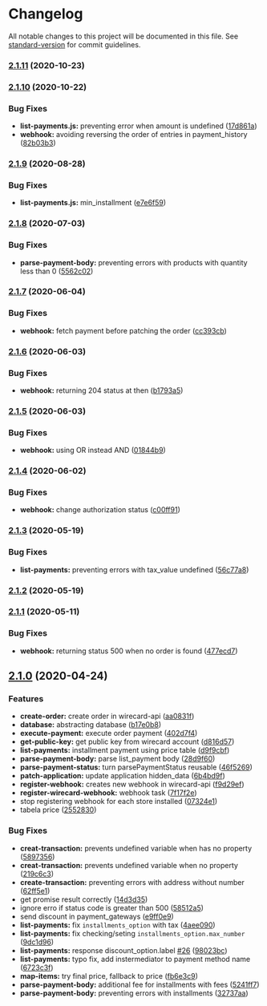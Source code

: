# Changelog

All notable changes to this project will be documented in this file. See [standard-version](https://github.com/conventional-changelog/standard-version) for commit guidelines.

### [2.1.11](https://github.com/ecomclub/app-wirecard/compare/v2.1.10...v2.1.11) (2020-10-23)

### [2.1.10](https://github.com/ecomclub/app-wirecard/compare/v2.1.9...v2.1.10) (2020-10-22)


### Bug Fixes

* **list-payments.js:** preventing error when amount is undefined ([17d861a](https://github.com/ecomclub/app-wirecard/commit/17d861a9ef49e2008cc38b174fab6e46af6b64b3))
* **webhook:** avoiding reversing the order of entries in payment_history ([82b03b3](https://github.com/ecomclub/app-wirecard/commit/82b03b3bea957f144f3b82fa220e1f1d3547b3f4))

### [2.1.9](https://github.com/ecomclub/app-wirecard/compare/v2.1.8...v2.1.9) (2020-08-28)


### Bug Fixes

* **list-payments.js:** min_installment ([e7e6f59](https://github.com/ecomclub/app-wirecard/commit/e7e6f597c6aa5cbab47c4895a83f0f6a3e171a98))

### [2.1.8](https://github.com/ecomclub/app-wirecard/compare/v2.1.7...v2.1.8) (2020-07-03)


### Bug Fixes

* **parse-payment-body:** preventing errors with products with quantity less than 0 ([5562c02](https://github.com/ecomclub/app-wirecard/commit/5562c029a733f0899d738ffb5ee311beff2689ad))

### [2.1.7](https://github.com/ecomclub/app-wirecard/compare/v2.1.6...v2.1.7) (2020-06-04)


### Bug Fixes

* **webhook:** fetch payment before patching the order ([cc393cb](https://github.com/ecomclub/app-wirecard/commit/cc393cbf8f386272142a114b4f504e47a6e4e310))

### [2.1.6](https://github.com/ecomclub/app-wirecard/compare/v2.1.5...v2.1.6) (2020-06-03)


### Bug Fixes

* **webhook:** returning 204 status at then ([b1793a5](https://github.com/ecomclub/app-wirecard/commit/b1793a5eb1fa2c89a87322531fe7820c487aa6df))

### [2.1.5](https://github.com/ecomclub/app-wirecard/compare/v2.1.4...v2.1.5) (2020-06-03)


### Bug Fixes

* **webhook:** using OR instead AND ([01844b9](https://github.com/ecomclub/app-wirecard/commit/01844b9f0bef8dc3037c2c53911219b71518da0c))

### [2.1.4](https://github.com/ecomclub/app-wirecard/compare/v2.1.3...v2.1.4) (2020-06-02)


### Bug Fixes

* **webhook:** change authorization status ([c00ff91](https://github.com/ecomclub/app-wirecard/commit/c00ff91fb01150ea6ab2991e033d2f9c608cecf4))

### [2.1.3](https://github.com/ecomclub/app-wirecard/compare/v2.1.2...v2.1.3) (2020-05-19)


### Bug Fixes

* **list-payments:** preventing errors with tax_value undefined ([56c77a8](https://github.com/ecomclub/app-wirecard/commit/56c77a8f516c805866161abb4fd8051889908848))

### [2.1.2](https://github.com/ecomclub/app-wirecard/compare/v2.1.1...v2.1.2) (2020-05-19)

### [2.1.1](https://github.com/ecomclub/app-wirecard/compare/v2.1.0...v2.1.1) (2020-05-11)


### Bug Fixes

* **webhook:** returning status 500 when no order is found ([477ecd7](https://github.com/ecomclub/app-wirecard/commit/477ecd7fdc59b1c3cd94e9cea2618e6e76bfe9b0))

## [2.1.0](https://github.com/ecomclub/app-wirecard/compare/v0.2.13...v2.1.0) (2020-04-24)


### Features

* **create-order:** create order in wirecard-api ([aa0831f](https://github.com/ecomclub/app-wirecard/commit/aa0831fa863f77387d8fd0b42401c9da875cd2e7))
* **database:** abstracting database ([b17e0b8](https://github.com/ecomclub/app-wirecard/commit/b17e0b867abe7eaab6bf15482678bdb9b6695ec0))
* **execute-payment:** execute order payment ([402d7f4](https://github.com/ecomclub/app-wirecard/commit/402d7f44b7e336146b12595d3a2eaeb5333d16d7))
* **get-public-key:** get public key from wirecard account ([d816d57](https://github.com/ecomclub/app-wirecard/commit/d816d57f60ced1752c2a800df73dffa1e98c8836))
* **list-payments:** installment payment using price table ([d9f9cbf](https://github.com/ecomclub/app-wirecard/commit/d9f9cbf169998e89af5aab1648478aaed2e6734a))
* **parse-payment-body:** parse list_payment body ([28d9f60](https://github.com/ecomclub/app-wirecard/commit/28d9f608820947b1f5ee63dad4ecf849dfd5b44d))
* **parse-payment-status:** turn parsePaymentStatus reusable ([46f5269](https://github.com/ecomclub/app-wirecard/commit/46f5269259e55533c730a7a6be846dc93fef1f11))
* **patch-application:** update application hidden_data ([6b4bd9f](https://github.com/ecomclub/app-wirecard/commit/6b4bd9f0a3743eeb1abec0a2fa75c9bc90c415c0))
* **register-webhook:** creates new webhook in wirecard-api ([f9d29ef](https://github.com/ecomclub/app-wirecard/commit/f9d29ef3a1580232e425f2f1fcce1abfa4fd6d26))
* **register-wirecard-webhook:** webhook task ([7f17f2e](https://github.com/ecomclub/app-wirecard/commit/7f17f2ef2aaa24965967374a1cca429cd2f1c46d))
* stop registering webhook for each store installed ([07324e1](https://github.com/ecomclub/app-wirecard/commit/07324e1756dcac29a049f009627d008c903df7ac))
* tabela price ([2552830](https://github.com/ecomclub/app-wirecard/commit/2552830308006c1bf2f2f94efc568da609f20e52))


### Bug Fixes

* **creat-transaction:** prevents undefined variable when has no property ([5897356](https://github.com/ecomclub/app-wirecard/commit/5897356258ad36cea2db236c26803301a63c8070))
* **creat-transaction:** prevents undefined variable when no property ([219c6c3](https://github.com/ecomclub/app-wirecard/commit/219c6c393a0ec3b1b112a16b585031d076b6e8ce))
* **create-transaction:** preventing errors with address without number ([62ff5e1](https://github.com/ecomclub/app-wirecard/commit/62ff5e1c2c168fd2d88a488e1373355e85ed2df1))
* get promise result correctly ([14d3d35](https://github.com/ecomclub/app-wirecard/commit/14d3d35c5128cd174a725d82578d3fdf7d911ce4))
* ignore erro if status code is greater than 500 ([58512a5](https://github.com/ecomclub/app-wirecard/commit/58512a547b628421d0ddb8cfd6b1a578f4c52b94))
* send discount in payment_gateways ([e9ff0e9](https://github.com/ecomclub/app-wirecard/commit/e9ff0e9774017b149e4658e08c23a1e674abb4be))
* **list-payments:** fix `installments_option` with tax ([4aee090](https://github.com/ecomclub/app-wirecard/commit/4aee090874fba7c774e538059672fd763c5519e5))
* **list-payments:** fix checking/seting `installments_option.max_number` ([9dc1d96](https://github.com/ecomclub/app-wirecard/commit/9dc1d96b3060582c5d749acf3d024d77f99e16e8))
* **list-payments:** response discount_option.label [#26](https://github.com/ecomclub/app-wirecard/issues/26) ([98023bc](https://github.com/ecomclub/app-wirecard/commit/98023bcc8b2d41b8a22b908e2a2ca5dc2c91ec1b))
* **list-payments:** typo fix, add instermediator to payment method name ([6723c3f](https://github.com/ecomclub/app-wirecard/commit/6723c3f778474dc6d10735ce8f3cb63ec33a0c3a))
* **map-items:** try final price, fallback to price ([fb6e3c9](https://github.com/ecomclub/app-wirecard/commit/fb6e3c9538589afd73ba4866d256adb05b61ddb7))
* **parse-payment-body:** additional fee for installments with fees ([5241ff7](https://github.com/ecomclub/app-wirecard/commit/5241ff777d7ed579d0e49271d6b4b3136553bcf2))
* **parse-payment-body:** preventing errors with installments ([32737aa](https://github.com/ecomclub/app-wirecard/commit/32737aad679b0a14b727ec4413064bc5b1d911bd))
